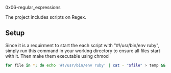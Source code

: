0x06-regular_expressions

The project includes scripts on Regex. 


## Setup

Since it is a requirment to start the each script with "#!/usr/bin/env ruby", simply run this command in your working directory to ensure all files start with it. 
Then make them executable using chmod

```bash
for file in *; do echo '#!/usr/bin/env ruby' | cat - "$file" > temp && mv temp "$file"; done
```